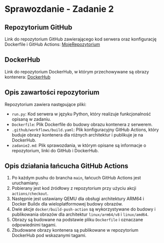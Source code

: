 # Sprawozdanie - Zadanie 2

## Repozytorium GitHub

Link do repozytorium GitHub zawierającego kod serwera oraz konfigurację Dockerfile i GitHub Actions:
[MojeRepozytorium](https://github.com/KrissB/PFSwCO_Zadanie1)

## DockerHub

Link do repozytorium DockerHub, w którym przechowywane są obrazy kontenera:
[DockerHub](https://hub.docker.com/r/krissb99/pfswco)

## Opis zawartości repozytorium

Repozytorium zawiera następujące pliki:

- `run.py`: Kod serwera w języku Python, który realizuje funkcjonalność opisaną w zadaniu.
- `Dockerfile`: Plik Dockerfile do budowy obrazu kontenera z serwerem.
- `.github/workflows/build.yaml`: Plik konfiguracyjny GitHub Actions, który buduje obrazy kontenera dla różnych architektur i publikuje je na DockerHub.
- `zadanie2.md`: Plik sprawozdania, w którym opisane są informacje o repozytorium, linki do GitHub i DockerHub.

## Opis działania łańcucha GitHub Actions

1. Po każdym pushu do brancha `main`, łańcuch GitHub Actions jest uruchamiany.
2. Pobierany jest kod źródłowy z repozytorium przy użyciu akcji `actions/checkout`.
3. Następnie jest ustawiany QEMU dla obsługi architektury ARM64 i Docker Buildx dla wieloplatformowej budowy obrazów.
4. Dwie akcje `docker/build-push-action` są wykorzystywane do budowy i publikowania obrazów dla architektur `linux/arm64/v8` i `linux/amd64`.
5. Obrazy są budowane na podstawie pliku `Dockerfile` i oznaczane odpowiednimi tagami.
6. Zbudowane obrazy kontenera są publikowane w repozytorium DockerHub pod wskazanymi tagami.

